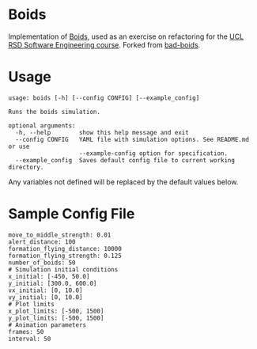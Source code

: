 Boids
=============

Implementation of [Boids](http://dl.acm.org/citation.cfm?doid=37401.37406), used as an exercise on refactoring for the [UCL RSD Software Engineering course](http://development.rc.ucl.ac.uk/training/engineering/). Forked from [bad-boids](https://github.com/jamespjh/bad-boids).

Usage
=============

```
usage: boids [-h] [--config CONFIG] [--example_config]

Runs the boids simulation.

optional arguments:
  -h, --help        show this help message and exit
  --config CONFIG   YAML file with simulation options. See README.md or use
                    --example-config option for specification.
  --example_config  Saves default config file to current working directory.

```
Any variables not defined will be replaced by the default values below. 

Sample Config File
=============
```
move_to_middle_strength: 0.01
alert_distance: 100
formation_flying_distance: 10000
formation_flying_strength: 0.125
number_of_boids: 50
# Simulation initial conditions
x_initial: [-450, 50.0]
y_initial: [300.0, 600.0]
vx_initial: [0, 10.0]
vy_initial: [0, 10.0]
# Plot limits
x_plot_limits: [-500, 1500]
y_plot_limits: [-500, 1500]
# Animation parameters
frames: 50
interval: 50
```